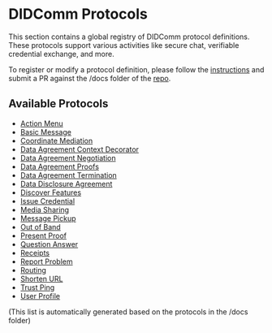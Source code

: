 # DIDComm Protocols

This section contains a global registry of DIDComm protocol definitions. These protocols support various activities like secure chat, verifiable credential exchange, and more.

To register or modify a protocol definition, please follow the [instructions](https://github.com/decentralized-identity/didcomm.org/blob/main/docs/pr-guide.md) and submit a PR against the /docs folder of the [repo](https://github.com/decentralized-identity/didcomm.org).

## Available Protocols

- [Action Menu](action-menu/1.0/readme.md)
- [Basic Message](basicmessage/1.0/readme.md)
- [Coordinate Mediation](coordinate-mediation/1.0/readme.md)
- [Data Agreement Context Decorator](data-agreement-context-decorator/1.0/readme.md)
- [Data Agreement Negotiation](data-agreement-negotiation/1.0/readme.md)
- [Data Agreement Proofs](data-agreement-proofs/1.0/readme.md)
- [Data Agreement Termination](data-agreement-termination/1.0/readme.md)
- [Data Disclosure Agreement](data-disclosure-agreement/1.0/readme.md)
- [Discover Features](discover-features/1.0/readme.md)
- [Issue Credential](issue-credential/1.1/readme.md)
- [Media Sharing](media-sharing/1.0/readme.md)
- [Message Pickup](messagepickup/1.0/readme.md)
- [Out of Band](out-of-band/2.0/readme.md)
- [Present Proof](present-proof/1.0/readme.md)
- [Question Answer](question-answer/1.0/readme.md)
- [Receipts](receipts/1.0/readme.md)
- [Report Problem](report-problem/2.0/readme.md)
- [Routing](routing/2.0/readme.md)
- [Shorten URL](shorten-url/1.0/readme.md)
- [Trust Ping](trust-ping/2.0/readme.md)
- [User Profile](user-profile/1.0/readme.md)

(This list is automatically generated based on the protocols in the /docs folder)
